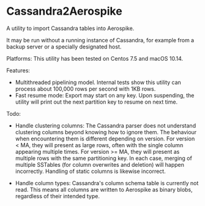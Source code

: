 # Cassandra2Aerospike
A utility to import Cassandra tables into Aerospike.

It may be run without a running instance of Cassandra, for example from a backup server or a specially designated host.

Platforms:
This utility has been tested on Centos 7.5 and macOS 10.14.

Features:
* Multithreaded pipelining model.
  Internal tests show this utility can process about 100,000 rows per second with 1KB rows.
* Fast resume mode:
  Export may start on any key. Upon suspending, the utility will print out the next partition key to resume on next time.

Todo:
* Handle clustering columns:
  The Cassandra parser does not understand clustering columns beyond knowing how to ignore them. The behaviour when encountering them is different depending on version.
  For version < MA, they will present as large rows, often with the single column appearing multiple times.
  For version >= MA, they will present as multiple rows with the same partitioning key.
  In each case, merging of multiple SSTables (for column overwrites and deletion) will happen incorrectly.
  Handling of static columns is likewise incorrect.
  
* Handle column types:
  Cassandra's column schema table is currently not read. This means all columns are written to Aerospike as binary blobs, regardless of their intended type.
  
